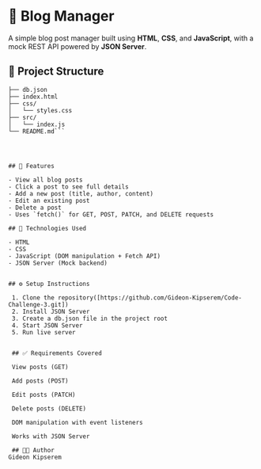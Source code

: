 
# 📝 Blog Manager

A simple blog post manager built using **HTML**, **CSS**, and **JavaScript**, with a mock REST API powered by **JSON Server**.




## 📂 Project Structure

```Code-Challenge-3/
├── db.json
├── index.html
├── css/
│   └── styles.css
├── src/
│   └── index.js
└── README.md```




## 🚀 Features

- View all blog posts
- Click a post to see full details
- Add a new post (title, author, content)
- Edit an existing post
- Delete a post
- Uses `fetch()` for GET, POST, PATCH, and DELETE requests

## 🧰 Technologies Used

- HTML
- CSS
- JavaScript (DOM manipulation + Fetch API)
- JSON Server (Mock backend)


## ⚙️ Setup Instructions

 1. Clone the repository([https://github.com/Gideon-Kipserem/Code-Challenge-3.git])
 2. Install JSON Server
 3. Create a db.json file in the project root
 4. Start JSON Server
 5. Run live server


 ## ✅ Requirements Covered

 View posts (GET)

 Add posts (POST)

 Edit posts (PATCH)

 Delete posts (DELETE)

 DOM manipulation with event listeners

 Works with JSON Server

 ## 👨‍💻 Author
Gideon Kipserem